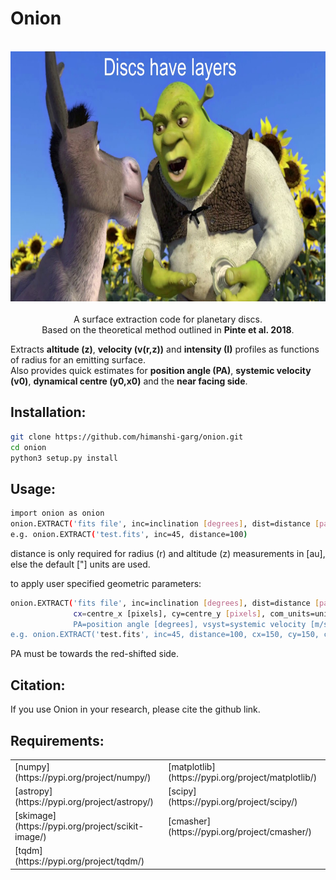 # Onion

<p align="center">
  <br/>
  <img src="https://github.com/himanshi-garg/onion/blob/main/supplementary/shrek.jpg" width="600" height="400"><br/>
  <br>
  A surface extraction code for planetary discs.<br/>
  Based on the theoretical method outlined in <b>Pinte et al. 2018</b>.
  <br/>
</p>

Extracts **altitude (z)**, **velocity (v(r,z))** and **intensity (I)** profiles as functions of radius for an emitting surface.  
Also provides quick estimates for **position angle (PA)**, **systemic velocity (v0)**, **dynamical centre (y0,x0)** and the **near facing side**.

## Installation:
```bash
git clone https://github.com/himanshi-garg/onion.git
cd onion
python3 setup.py install
```

## Usage:
```bash
import onion as onion
onion.EXTRACT('fits file', inc=inclination [degrees], dist=distance [parsecs])
e.g. onion.EXTRACT('test.fits', inc=45, distance=100)
```

distance is only required for radius (r) and altitude (z) measurements in [au], else the default ["] units are used.

to apply user specified geometric parameters:
```bash
onion.EXTRACT('fits file', inc=inclination [degrees], dist=distance [parsecs],
              cx=centre_x [pixels], cy=centre_y [pixels], com_units=units for centre of mass [either 'arcseconds' or 'pixels], 
              PA=position angle [degrees], vsyst=systemic velocity [m/s])
e.g. onion.EXTRACT('test.fits', inc=45, distance=100, cx=150, cy=150, com_units='arcseconds', PA=45, vsyst=4000)
```
PA must be towards the red-shifted side.

## Citation:
If you use Onion in your research, please cite the github link.

## Requirements:
<table border="0">
 <tr>
    <td>[numpy](https://pypi.org/project/numpy/)</td>
    <td>[matplotlib](https://pypi.org/project/matplotlib/)</td>
 </tr>
 <tr>
    <td>[astropy](https://pypi.org/project/astropy/)</td>
    <td>[scipy](https://pypi.org/project/scipy/)</td>
 </tr>
 <tr>
    <td>[skimage](https://pypi.org/project/scikit-image/)</td>
    <td>[cmasher](https://pypi.org/project/cmasher/)</td>
 </tr>
 <tr>
    <td>[tqdm](https://pypi.org/project/tqdm/)</td>
    <td></td>
 </tr>
</table>
